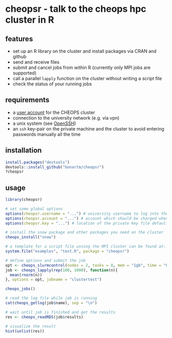 # cheopsr - talk to the cheops hpc cluster in R

## features
- set up an R library on the cluster and install packages via CRAN and github
- send and receive files
- submit and cancel jobs from within R (currently only MPI jobs are supported)
- call a parallel `lapply` function on the cluster without writing a script file
- check the status of your running jobs

## requirements
- a [user account](https://rrzk.uni-koeln.de/hpc.html?&L=1) for the CHEOPS cluster
- connection to the university network (e.g. via vpn)
- a unix system (see [OpenSSH](https://www.openssh.com/users.html))
- an `ssh` key-pair on the private machine and the cluster to avoid entering passwords manually all the time


## installation
```R
install.packages("devtools")
devtools::install_github("bonartm/cheopsr")
?cheopsr
````

## usage
```R
library(cheopsr)

# set some global options
options(cheopsr.username = "...") # university username to log into the cluster
options(cheopsr.account = "...") # account which should be charged when submitting jobs defaults to "UniKoeln"
options(cheopsr.key = "...") # location of the private key file defaults to "~/.ssh/id_rsa"

# install the snow package and other packages you need on the cluster
cheops_install("snow")

# a template for a script file usning the MPI cluster can be found at:
system.file("examples", "test.R", package = "cheopsr")

# define options and submit the job
opt <- cheops_slurmcontrol(nodes = 2, tasks = 8, mem = "1gb", time = "00:00:20", partition = "devel")
job <- cheops_lapply(rep(100, 1000), function(n){
  mean(rnorm(n))
}, options = opt, jobname = "clustertest")

cheops_jobs()

# read the log file while job is running
cat(cheops_getlog(job$name), sep = "\n")

# wait until job is finished and get the results
res <- cheops_readRDS(job$results)

# visualize the result
hist(unlist(res))
````
